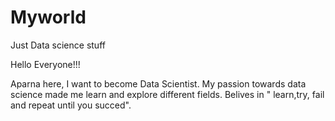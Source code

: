 # Myworld
Just Data science stuff


Hello Everyone!!!

Aparna here, I want to become Data Scientist.
My passion towards data science made me learn 
and explore different fields.
Belives in " learn,try, fail and repeat
until you succed".
